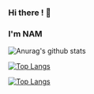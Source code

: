 ### Hi there ! 👋
### I'm NAM 


![Anurag's github stats](https://github-readme-stats.vercel.app/api?username=trinhnam12345z&show_icons=true&theme=chartreuse-dark)


[![Top Langs](https://github-readme-stats.vercel.app/api/top-langs/?username=trinhnam12345z&langs_count=8)](https://github.com/anuraghazra/github-readme-stats)

[![Top Langs](https://github-readme-stats.vercel.app/api/top-langs/?username=trinhnam12345z&layout=compact)](https://github.com/anuraghazra/github-readme-stats)

